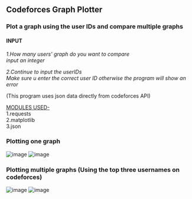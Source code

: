 ## Codeforces Graph Plotter
### Plot a graph using the user IDs and compare multiple graphs

#### **INPUT**

_1.How many users' graph do you want to compare_<br />
_*input an integer*_<br />

_2.Continue to input the userIDs_ <br/>
_*Make sure u enter the correct user ID otherwise the program will show an error*_ <br/>

(This program uses json data directly from codeforces API)

<ins> MODULES USED- </ins> <br/>
1.requests <br/>
2.matplotlib <br/>
3.json <br/>


### Plotting one graph 


![image](https://user-images.githubusercontent.com/25116462/114560980-c9cce380-9c8a-11eb-8b8d-467ba8eb2c13.png)
![image](https://user-images.githubusercontent.com/25116462/114561255-08629e00-9c8b-11eb-9985-4edafc48def2.png)


### Plotting multiple graphs (Using the top three usernames on codeforces)

![image](https://user-images.githubusercontent.com/25116462/114562192-ea496d80-9c8b-11eb-8cbf-10a3c70a86ed.png)
![image](https://user-images.githubusercontent.com/25116462/114562473-27156480-9c8c-11eb-9412-bf39641cb5ec.png)
